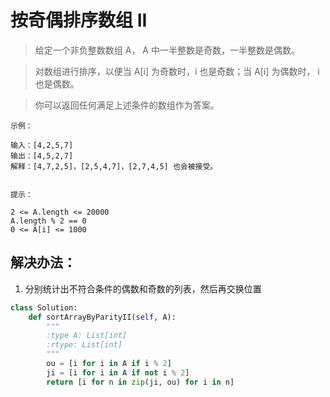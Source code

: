 # 按奇偶排序数组 II

> 给定一个非负整数数组 A， A 中一半整数是奇数，一半整数是偶数。

> 对数组进行排序，以便当 A[i] 为奇数时，i 也是奇数；当 A[i] 为偶数时， i 也是偶数。

> 你可以返回任何满足上述条件的数组作为答案。


```
示例：

输入：[4,2,5,7]
输出：[4,5,2,7]
解释：[4,7,2,5]，[2,5,4,7]，[2,7,4,5] 也会被接受。


提示：

2 <= A.length <= 20000
A.length % 2 == 0
0 <= A[i] <= 1000
```

## 解决办法：
1. 分别统计出不符合条件的偶数和奇数的列表，然后再交换位置

```python
class Solution:
    def sortArrayByParityII(self, A):
        """
        :type A: List[int]
        :rtype: List[int]
        """
        ou = [i for i in A if i % 2]
        ji = [i for i in A if not i % 2]
        return [i for n in zip(ji, ou) for i in n]
```
